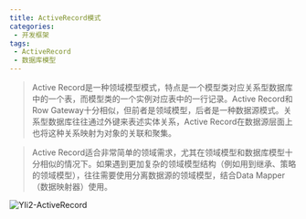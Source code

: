 ```yaml
---
title: ActiveRecord模式
categories:
 - 开发框架
tags:
 - ActiveRecord
 - 数据库模型
---
```


> Active Record是一种领域模型模式，特点是一个模型类对应关系型数据库中的一个表，而模型类的一个实例对应表中的一行记录。Active Record和Row Gateway十分相似，但前者是领域模型，后者是一种数据源模式。关系型数据库往往通过外键来表述实体关系，Active Record在数据源层面上也将这种关系映射为对象的关联和聚集。

> Active Record适合非常简单的领域需求，尤其在领域模型和数据库模型十分相似的情况下。如果遇到更加复杂的领域模型结构（例如用到继承、策略的领域模型），往往需要使用分离数据源的领域模型，结合Data Mapper（数据映射器）使用。

![YIi2-ActiveRecord](https://zgjian-pic.oss-cn-beijing.aliyuncs.com/post/Analyze_yii2_database_layout.png-waterMark "YIi2-ActiveRecord")

